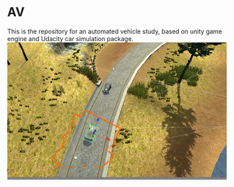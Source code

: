 # AV


This is the repository for an automated vehicle study, based on unity game engine and Udacity car simulation package.
![Situation](3.png)
